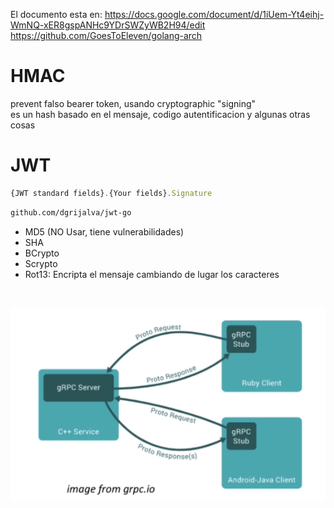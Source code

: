 El documento esta en:
https://docs.google.com/document/d/1iUem-Yt4eihj-WmNQ-xER8gspANHc9YDrSWZyWB2H94/edit
<br />
https://github.com/GoesToEleven/golang-arch

# HMAC
 prevent falso bearer token, usando cryptographic "signing"<br />
 es un hash basado en el mensaje, codigo autentificacion y algunas otras cosas

 # JWT
```javascript
{JWT standard fields}.{Your fields}.Signature
```
```sh
github.com/dgrijalva/jwt-go
```

- MD5 (NO Usar, tiene vulnerabilidades)
- SHA
- BCrypto
- Scrypto
- Rot13: Encripta el mensaje cambiando de lugar los caracteres
<br />

![Events](../images/61.png)